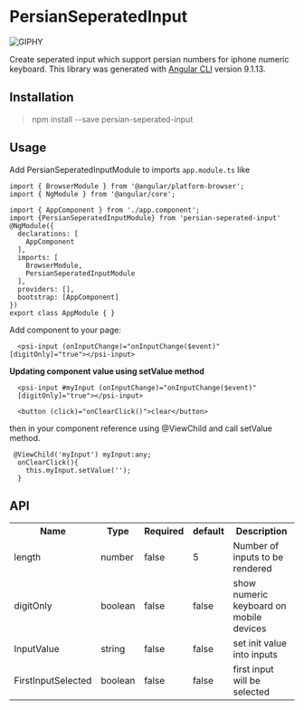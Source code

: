 # PersianSeperatedInput
![GIPHY](https://media.giphy.com/media/otDJKYuVeF0wl9QZPc/giphy.gif)

Create seperated input which support persian numbers for iphone numeric keyboard.
This library was generated with [Angular CLI](https://github.com/angular/angular-cli) version 9.1.13.

## Installation
> npm install --save persian-seperated-input

## Usage
Add PersianSeperatedInputModule to imports `app.module.ts` like 
```
import { BrowserModule } from '@angular/platform-browser';
import { NgModule } from '@angular/core';

import { AppComponent } from './app.component';
import {PersianSeperatedInputModule} from 'persian-seperated-input'
@NgModule({
  declarations: [
    AppComponent
  ],
  imports: [
    BrowserModule,
    PersianSeperatedInputModule
  ],
  providers: [],
  bootstrap: [AppComponent]
})
export class AppModule { }

```

Add component to your page:

```
  <psi-input (onInputChange)="onInputChange($event)" [digitOnly]="true"></psi-input>
```

<b>Updating component value using setValue method</b>


```
  <psi-input #myInput (onInputChange)="onInputChange($event)"
  [digitOnly]="true"></psi-input>

  <button (click)="onClearClick()">clear</button>
```

then in your component reference using @ViewChild and call setValue method.
```
 @ViewChild('myInput') myInput:any;
  onClearClick(){
    this.myInput.setValue('');
  }
```
## API
<table>
<tr>
<th>Name</th>
<th>Type</th>
<th>Required</th>
<th>default</th>
<th>Description</th>
</tr>
<tr>
<td>length</td>
<td>number</td>
<td>false</td>
<td>5</td>
<td>Number of inputs to be rendered</td>
</tr>
<tr>
<td>digitOnly</td>
<td>boolean</td>
<td>false</td>
<td>false</td>
<td>show numeric keyboard on mobile devices</td>
</tr>
<tr>
<td>InputValue</td>
<td>string</td>
<td>false</td>
<td>false</td>
<td>set init value into inputs</td>
</tr>
<tr>
<td>FirstInputSelected</td>
<td>boolean</td>
<td>false</td>
<td>false</td>
<td>first input will be selected</td>
</tr>

</table>

